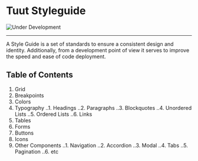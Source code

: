 # Tuut Styleguide


![Under Development](https://img.shields.io/badge/under-development-orange.svg)

---

A Style Guide is a set of standards to ensure a consistent design and identity. Additionally, from a development point of view it serves to improve the speed and ease of code deployment.

## Table of Contents

1. Grid
2. Breakpoints
3. Colors
4. Typography
..1. Headings
..2. Paragraphs
..3. Blockquotes
..4. Unordered Lists
..5. Ordered Lists
..6. Links
5. Tables
6. Forms
7. Buttons
8. Icons
9. Other Components
..1. Navigation
..2. Accordion
..3. Modal
..4. Tabs
..5. Pagination
..6. etc
